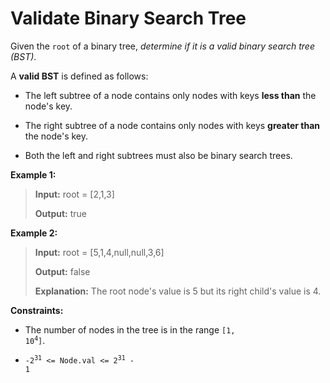 # Validate Binary Search Tree

Given the <code>root</code> of a binary tree, *determine if it is a valid binary search tree (BST)*.

A **valid BST** is defined as follows:

- The left <span data-keyword="subtree">subtree</span> of a node contains only nodes with keys **less than** the node's key.

- The right subtree of a node contains only nodes with keys **greater than** the node's key.

- Both the left and right subtrees must also be binary search trees.


**Example 1:**
>
> **Input:** root = [2,1,3]
>
> **Output:** true

**Example 2:**
>
> **Input:** root = [5,1,4,null,null,3,6]
>
> **Output:** false
>
> **Explanation:** The root node's value is 5 but its right child's value is 4.


**Constraints:**

- The number of nodes in the tree is in the range <code>[1, 10<sup>4</sup>]</code>.

- <code>-2<sup>31</sup> &lt;= Node.val &lt;= 2<sup>31</sup> - 1</code>
